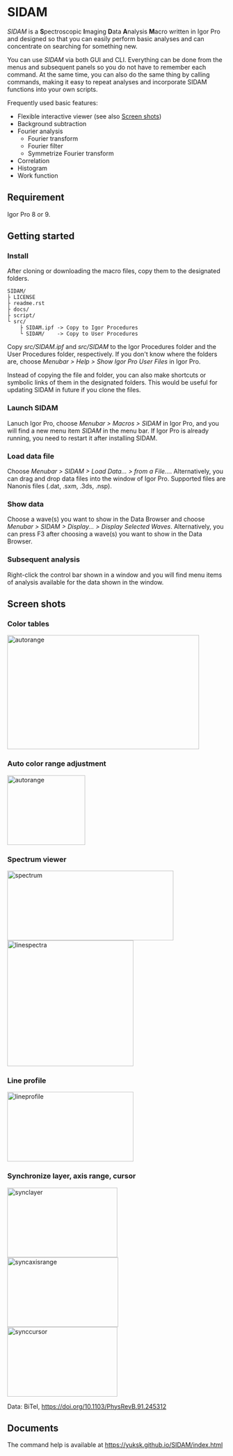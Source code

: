 # SIDAM

*SIDAM* is a **S**pectroscopic **I**maging **D**ata **A**nalysis
**M**acro written in Igor Pro and designed so that you can easily
perform basic analyses and can concentrate on searching for something new.

You can use *SIDAM* via both GUI and CLI. Everything can be done from the menus
and subsequent panels so you do not have to remember each command. At the same
time, you can also do the same thing by calling commands, making it easy to repeat
analyses and incorporate SIDAM functions into your own scripts.

Frequently used basic features:

- Flexible interactive viewer (see also [Screen shots](#screen-shots))
- Background subtraction
- Fourier analysis
  - Fourier transform
  - Fourier filter
  - Symmetrize Fourier transform
- Correlation
- Histogram
- Work function


## Requirement

Igor Pro 8 or 9.

## Getting started

### Install

After cloning or downloading the macro files, copy them to the designated folders.

    SIDAM/
    ├ LICENSE
    ├ readme.rst
    ├ docs/
    ├ script/
    └ src/
        ├ SIDAM.ipf -> Copy to Igor Procedures
        └ SIDAM/    -> Copy to User Procedures

Copy *src/SIDAM.ipf* and *src/SIDAM* to the Igor Procedures folder and the
User Procedures folder, respectively. If you don't know where the folders are,
choose *Menubar > Help > Show Igor Pro User Files* in Igor Pro.

Instead of copying the file and folder, you can also make shortcuts or
symbolic links of them in the designated folders. This would be useful for
updating SIDAM in future if you clone the files.

### Launch SIDAM
Lanuch Igor Pro, choose *Menubar > Macros > SIDAM* in Igor Pro, and you will
find a new menu item *SIDAM* in the menu bar. If Igor Pro is already running,
you need to restart it after installing SIDAM.

### Load data file
Choose *Menubar > SIDAM > Load Data... > from a File...*. Alternatively,
you can drag and drop data files into the window of Igor Pro.
Supported files are Nanonis files (.dat, .sxm, .3ds, .nsp).

### Show data
Choose a wave(s) you want to show in the Data Browser and
choose *Menubar > SIDAM > Display... > Display Selected Waves*.
Alternatively, you can press F3 after choosing a wave(s) you want to show in
the Data Browser.

### Subsequent analysis
Right-click the control bar shown in a window and you will find menu items of
analysis available for the data shown in the window.

## Screen shots

### Color tables
<img src="https://raw.githubusercontent.com/yuksk/SIDAM/gh-pages/docs/img/color.png" width="441px" height="262px" alt="autorange">

### Auto color range adjustment
<img src="https://raw.githubusercontent.com/yuksk/SIDAM/gh-pages/docs/img/autorange.gif" width="179px" height="160px" alt="autorange">

### Spectrum viewer
<img src="https://raw.githubusercontent.com/yuksk/SIDAM/gh-pages/docs/img/spectrum.gif" width="382px" height="160px" alt="spectrum">

<img src="https://raw.githubusercontent.com/yuksk/SIDAM/gh-pages/docs/img/linespectra.gif" width="290px" height="289px" alt="linespectra">

### Line profile
<img src="https://raw.githubusercontent.com/yuksk/SIDAM/gh-pages/docs/img/lineprofile.gif" width="290px" height="160px" alt="lineprofile">

### Synchronize layer, axis range, cursor
<img src="https://raw.githubusercontent.com/yuksk/SIDAM/gh-pages/docs/img/synclayer.gif" width="253px" height="160px" alt="synclayer">
<img src="https://raw.githubusercontent.com/yuksk/SIDAM/gh-pages/docs/img/syncaxisrange.gif" width="255px" height="160px" alt="syncaxisrange">
<img src="https://raw.githubusercontent.com/yuksk/SIDAM/gh-pages/docs/img/synccursor.gif" width="253px" height="160px" alt="synccursor">

Data: BiTeI, https://doi.org/10.1103/PhysRevB.91.245312

## Documents
The command help is available at https://yuksk.github.io/SIDAM/index.html
